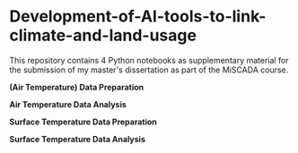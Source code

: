 # Development-of-AI-tools-to-link-climate-and-land-usage

This repository contains 4 Python notebooks as supplementary material for the submission of my master's dissertation as part of the MiSCADA course. 

**(Air Temperature) Data Preparation**


**Air Temperature Data Analysis** 


**Surface Temperature Data Preparation**


**Surface Temperature Data Analysis**

